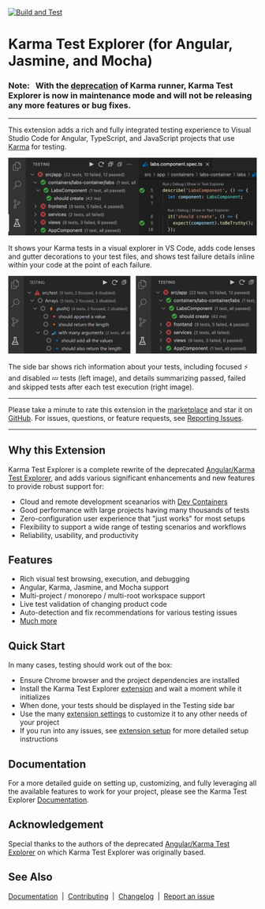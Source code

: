 [![Build and Test](https://github.com/lucono/karma-test-explorer/actions/workflows/node.js.yml/badge.svg)](https://github.com/lucono/karma-test-explorer/actions/workflows/node.js.yml)

# Karma Test Explorer (for Angular, Jasmine, and Mocha)

### Note: &nbsp; With the [deprecation](https://github.com/karma-runner/karma#karma-is-deprecated-and-is-not-accepting-new-features-or-general-bug-fixes) of Karma runner, Karma Test Explorer is now in maintenance mode and will not be releasing any more features or bug fixes.

---

This extension adds a rich and fully integrated testing experience to Visual Studio Code for Angular, TypeScript, and JavaScript projects that use [Karma](https://karma-runner.github.io/latest/index.html) for testing.

![Karma Test Explorer screenshot](docs/img/extension-screenshot.png)

It shows your Karma tests in a visual explorer in VS Code, adds code lenses and gutter decorations to your test files, and shows test failure details inline within your code at the point of each failure.

![Karma Test Explorer screenshot](docs/img/sidebar.png)

The side bar shows rich information about your tests, including focused ⚡ and disabled 💤 tests (left image), and details summarizing passed, failed and skipped tests after each test execution (right image).

---
Please take a minute to rate this extension in the [marketplace](https://marketplace.visualstudio.com/items?itemName=lucono.karma-test-explorer) and star it on [GitHub](https://github.com/lucono/karma-test-explorer/stargazers). For issues, questions, or feature requests, see [Reporting Issues](docs/documentation.md#reporting-issues).

---

## Why this Extension

Karma Test Explorer is a complete rewrite of the deprecated [Angular/Karma Test Explorer](https://github.com/Raagh/angular-karma_test-explorer), and adds various significant enhancements and new features to provide robust support for:

- Cloud and remote development sceanarios with [Dev Containers](https://code.visualstudio.com/docs/remote/containers)
- Good performance with large projects having many thousands of tests
- Zero-configuration user experience that "just works" for most setups
- Flexibility to support a wide range of testing scenarios and workflows
- Reliability, usability, and productivity

## Features

- Rich visual test browsing, execution, and debugging
- Angular, Karma, Jasmine, and Mocha support
- Multi-project / monorepo / multi-root workspace support
- Live test validation of changing product code
- Auto-detection and fix recommendations for various testing issues
- [Much more](docs/documentation.md#features)

## Quick Start

In many cases, testing should work out of the box:

- Ensure Chrome browser and the project dependencies are installed
- Install the Karma Test Explorer [extension](https://marketplace.visualstudio.com/items?itemName=lucono.karma-test-explorer) and wait a moment while it initializes
- When done, your tests should be displayed in the Testing side bar
- Use the many [extension settings](docs/documentation.md#extension-settings) to customize it to any other needs of your project
- If you run into any issues, see [extension setup](docs/documentation.md#extension-setup) for more detailed setup instructions

## Documentation

For a more detailed guide on setting up, customizing, and fully leveraging all the available features to work for your project, please see the Karma Test Explorer [Documentation](docs/documentation.md#documentation---karma-test-explorer).

## Acknowledgement

Special thanks to the authors of the deprecated [Angular/Karma Test Explorer](https://github.com/Raagh/angular-karma_test-explorer) on which Karma Test Explorer was originally based.

## See Also

[Documentation](docs/documentation.md#documentation---karma-test-explorer) &nbsp;|&nbsp; [Contributing](CONTRIBUTING.md#contributing---karma-test-explorer) &nbsp;|&nbsp; [Changelog](CHANGELOG.md#changelog) &nbsp;|&nbsp; [Report an issue](docs/documentation.md#reporting-issues)
